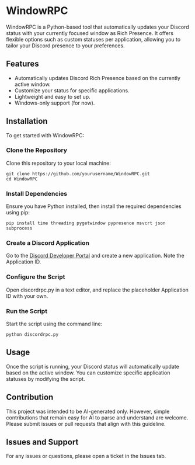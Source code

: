 # WindowRPC
WindowRPC is a Python-based tool that automatically updates your Discord status with your currently focused window as Rich Presence. It offers flexible options such as custom statuses per application, allowing you to tailor your Discord presence to your preferences.

## Features
- Automatically updates Discord Rich Presence based on the currently active window.
- Customize your status for specific applications.
- Lightweight and easy to set up.
- Windows-only support (for now).

## Installation
To get started with WindowRPC:

### Clone the Repository
Clone this repository to your local machine:

```
git clone https://github.com/yourusername/WindowRPC.git
cd WindowRPC
```

### Install Dependencies
Ensure you have Python installed, then install the required dependencies using pip:

```
pip install time threading pygetwindow pypresence msvcrt json subprocess
```

### Create a Discord Application
Go to the [Discord Developer Portal](https://discord.com/developers/applications/1275126036262031452/rich-presence/assets) and create a new application. Note the Application ID.

### Configure the Script
Open discordrpc.py in a text editor, and replace the placeholder Application ID with your own.

### Run the Script
Start the script using the command line:

```
python discordrpc.py
```

## Usage
Once the script is running, your Discord status will automatically update based on the active window. You can customize specific application statuses by modifying the script.

## Contribution
This project was intended to be AI-generated only. However, simple contributions that remain easy for AI to parse and understand are welcome. Please submit issues or pull requests that align with this guideline.

## Issues and Support
For any issues or questions, please open a ticket in the Issues tab.
